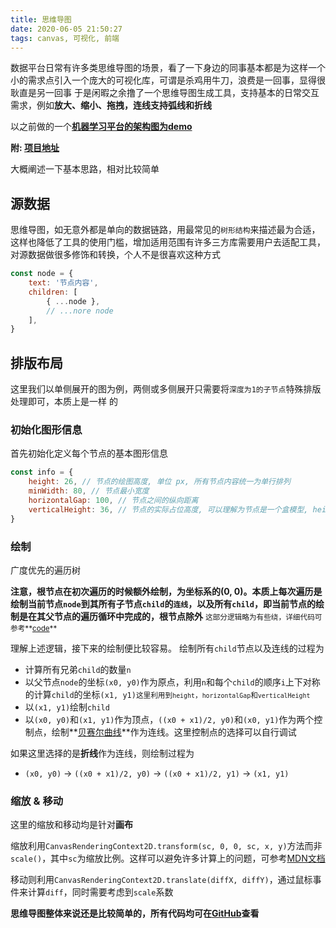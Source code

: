 ```yaml
---
title: 思维导图
date: 2020-06-05 21:50:27
tags: canvas, 可视化, 前端
---
```


数据平台日常有许多类思维导图的场景，看了一下身边的同事基本都是为这样一个小的需求点引入一个庞大的可视化库，可谓是杀鸡用牛刀，浪费是一回事，显得很耿直是另一回事
于是闲暇之余撸了一个思维导图生成工具，支持基本的日常交互需求，例如**放大、缩小、拖拽，连线支持弧线和折线**

以之前做的一个[**机器学习平台的架构图为demo**](https://stillbold.com/demos/dag-editor/demos/mind.html)

**附: [项目地址](https://github.com/HustLiuCN/dag-editor)**

<!--more-->

大概阐述一下基本思路，相对比较简单

## 源数据

思维导图，如无意外都是单向的数据链路，用最常见的`树形结构`来描述最为合适，这样也降低了工具的使用门槛，增加适用范围有许多三方库需要用户去适配工具，对源数据做很多修饰和转换，个人不是很喜欢这种方式

```javascript
const node = {
	text: '节点内容',
	children: [
		{ ...node },
		// ...nore node
	],
}
```

## 排版布局

这里我们以单侧展开的图为例，两侧或多侧展开只需要将`深度为1的子节点`特殊排版处理即可，本质上是一样 的

### 初始化图形信息

首先初始化定义每个节点的基本图形信息

```javascript
const info = {
	height: 26,	// 节点的绘图高度, 单位 px, 所有节点内容统一为单行排列
	minWidth: 80, // 节点最小宽度
	horizontalGap: 100,	// 节点之间的纵向距离
	verticalHeight: 36,	// 节点的实际占位高度, 可以理解为节点是一个盒模型, height 是 content, verticalHeight 是包括了 padding
}
```

### 绘制

广度优先的遍历树

**注意，根节点在初次遍历的时候额外绘制，为坐标系的(0, 0)。本质上每次遍历是绘制当前节点`node`到其所有子节点`child`的`连线`，以及所有`child`，即当前节点的绘制是在其父节点的遍历循环中完成的，根节点除外**
<small>这部分逻辑略为有些绕，详细代码可参考**[code](https://github.com/HustLiuCN/dag-editor/blob/master/src/mind.js#L144)**</small>

理解上述逻辑，接下来的绘制便比较容易。
绘制所有`child`节点以及连线的过程为

- 计算所有兄弟`child`的数量`n`
- 以父节点`node`的坐标`(x0, y0)`作为原点，利用`n`和每个`child`的顺序`i`上下对称的计算`child`的坐标`(x1, y1)`<small>这里利用到`height`，`horizontalGap`和`verticalHeight`</small>
- 以`(x1, y1)`绘制`child`
- 以`(x0, y0)`和`(x1, y1)`作为顶点，`((x0 + x1)/2, y0)`和`(x0, y1)`作为两个控制点，绘制**[贝赛尔曲线](https://github.com/hujiulong/blog/issues/1)**作为连线。这里控制点的选择可以自行调试

如果这里选择的是**折线**作为连线，则绘制过程为

- `(x0, y0)` -> `((x0 + x1)/2, y0)` -> `((x0 + x1)/2, y1)` -> `(x1, y1)`

### 缩放 & 移动

这里的缩放和移动均是针对**画布**

缩放利用`CanvasRenderingContext2D.transform(sc, 0, 0, sc, x, y)`方法而非`scale()`，其中`sc`为缩放比例。这样可以避免许多计算上的问题，可参考[MDN文档](https://developer.mozilla.org/zh-CN/docs/Web/API/CanvasRenderingContext2D/transform)

移动则利用`CanvasRenderingContext2D.translate(diffX, diffY)`，通过鼠标事件来计算`diff`，同时需要考虑到`scale`系数


**思维导图整体来说还是比较简单的，所有代码均可在[GitHub](https://github.com/HustLiuCN/dag-editor/blob/master/src/mind.js)查看**
